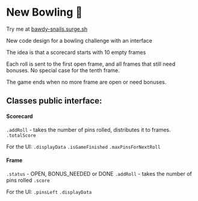 # New Bowling 🎳

Try me at [bawdy-snails.surge.sh](https://bawdy-snails.surge.sh/)

New code design for a bowling challenge with an interface

The idea is that a scorecard starts with 10 empty frames

Each roll is sent to the first open frame, and all frames that still need bonuses. No special case for the tenth frame.

The game ends when no more frame are open or need bonuses.

## Classes public interface:

#### Scorecard
`.addRoll` - takes the number of pins rolled, distributes it to frames.
`.totalScore`

For the UI:
`.displayData`
`.isGameFinished`
`.maxPinsForNextRoll`

#### Frame
`.status` - OPEN, BONUS_NEEDED or DONE
`.addRoll` - takes the number of pins rolled
`.score`

For the UI:
`.pinsLeft`
`.displayData`
